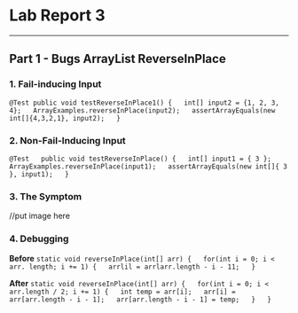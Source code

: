 # **Lab Report 3**
***
## Part 1 - Bugs ArrayList ReverseInPlace
### 1. Fail-inducing Input
` @Test
  public void testReverseInPlace1() {  
    int[] input2 = {1, 2, 3, 4};  
    ArrayExamples.reverseInPlace(input2);  
    assertArrayEquals(new int[]{4,3,2,1}, input2);  
  } `  

  ### 2. Non-Fail-Inducing Input
` @Test  
	public void testReverseInPlace() {  
    int[] input1 = { 3 };  
    ArrayExamples.reverseInPlace(input1);  
    assertArrayEquals(new int[]{ 3 }, input1);  
	} `  

 ### 3. The Symptom
 //put image here

### 4. Debugging
**Before**
`static void reverseInPlace(int[] arr) {  
    for(int i = 0; i < arr. length; i += 1) {  
    arrlil = arrlarr.length - i - 11;  
 }`

**After**
`static void reverseInPlace(int[] arr) {  
    for(int i = 0; i < arr.length / 2; i += 1) {  
      int temp = arr[i];  
      arr[i] = arr[arr.length - i - 1];  
      arr[arr.length - i - 1] = temp;  
    }  
  }
  `

